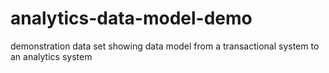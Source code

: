 # analytics-data-model-demo
demonstration data set showing data model from a transactional system to an analytics system
